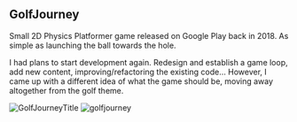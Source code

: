 ## GolfJourney
Small 2D Physics Platformer game released on Google Play back in 2018. As simple as launching the ball towards the hole.

I had plans to start development again. Redesign and establish a game loop, add new content, improving/refactoring the existing code...
However, I came up with a different idea of what the game should be, moving away altogether from the golf theme.

![GolfJourneyTitle](https://github.com/IIMass/GolfJourney/assets/47413039/291b3f00-81ce-450f-8867-b82ade50f055)
![golfjourney](https://github.com/IIMass/GolfJourney/assets/47413039/77228c4e-5176-4fff-b0ba-5dc06c56d2c1)
